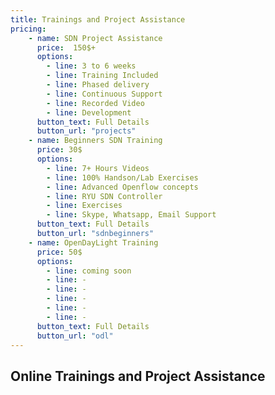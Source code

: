 ```yaml
---
title: Trainings and Project Assistance
pricing:
    - name: SDN Project Assistance
      price:  150$+
      options:
        - line: 3 to 6 weeks
        - line: Training Included
        - line: Phased delivery 
        - line: Continuous Support
        - line: Recorded Video
        - line: Development
      button_text: Full Details
      button_url: "projects"
    - name: Beginners SDN Training
      price: 30$
      options:
        - line: 7+ Hours Videos
        - line: 100% Handson/Lab Exercises        
        - line: Advanced Openflow concepts
        - line: RYU SDN Controller
        - line: Exercises
        - line: Skype, Whatsapp, Email Support
      button_text: Full Details
      button_url: "sdnbeginners"
    - name: OpenDayLight Training
      price: 50$
      options:
        - line: coming soon
        - line: -
        - line: -
        - line: -
        - line: -
        - line: -                                        
      button_text: Full Details
      button_url: "odl"   
---
```

## Online Trainings and Project Assistance
